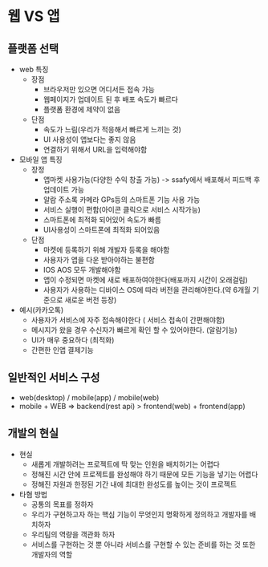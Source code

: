 # 웹 VS 앱

## 플랫폼 선택
- web 특징
  - 장점
    - 브라우저만 있으면 어디서든 접속 가능
    - 웹페이지가 업데이트 된 후 배포 속도가 빠르다
    - 플랫폼 환경에 제약이 없음
  - 단점
    - 속도가 느림(우리가 적응해서 빠르게 느끼는 것)
    - UI 사용성이 앱보다는 좋지 않음
    - 연결하기 위해서 URL을 입력해야함
- 모바일 앱 특징
  - 장정
    - 앱마켓 사용가능(다양한 수익 창출 가능) -> ssafy에서 배포해서 피드백 후 업데이트 가능
    - 알람 주소록 카메라 GPs등의 스마트폰 기능 사용 가능
    - 서비스 실행이 편함(아이콘 클릭으로 서비스 시작가능)
    - 스마트폰에 최적화 되어있어 속도가 빠름
    - UI사용성이 스마트폰에 최적화 되어있음
  - 단점
    - 마켓에 등록하기 위해 개발자 등록을 해야함
    - 사용자가 앱을 다운 받아야하는 불편함
    - IOS AOS 모두 개발해야함
    - 앱이 수정되면 마켓에 새로 배포하여야한다(배포까지 시간이 오래걸림)
    - 사용자가 사용하는 디바이스 OS에 따라 버전을 관리해야한다.(약 6개월 기준으로 새로운 버전 등장)
- 예시(카카오톡)
  - 사용자가 서비스에 자주 접속해야한다 ( 서비스 접속이 간편해야함)
  - 메시지가 왔을 경우 수신자가 빠르게 확인 할 수 있어야한다. (알람기능)
  - UI가 매우 중요하다 (최적화)
  - 간편한 인앱 결제기능

## 일반적인 서비스 구성
- web(desktop) / mobile(app) / mobile(web)
- mobile + WEB => backend(rest api) > frontend(web) + frontend(app) 
  
## 개발의 현실
- 현실  
  - 새롭게 개발하려는 프로젝트에 딱 맞는 인원을 배치하기는 어렵다
  - 정해진 시간 안에 프로젝트를 완성해야 하기 때문에 모든 기능을 넣기는 어렵다
  - 정해진 자원과 한정된 기간 내에 최대한 완성도를 높이는 것이 프로젝트
- 타혐 방법
  - 공통의 목표를 정하자
  - 우리가 구현하고자 하는 핵심 기능이 무엇인지 명확하게 정의하고 개발자를 배치하자
  - 우리팀의 역량을 객관화 하자
  - 서비스를 구현하는 것 뿐 아니라 서비스를 구현할 수 있는 준비를 하는 것 또한 개발자의 역할